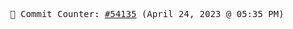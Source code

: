 <p align="center">
    <samp>
        📮 Commit Counter: <a href="https://github.com/Javascript-void0/Javascript-void0/commits/main">#54135</a> (April 24, 2023 @ 05:35 PM)
    </samp>
</p>
